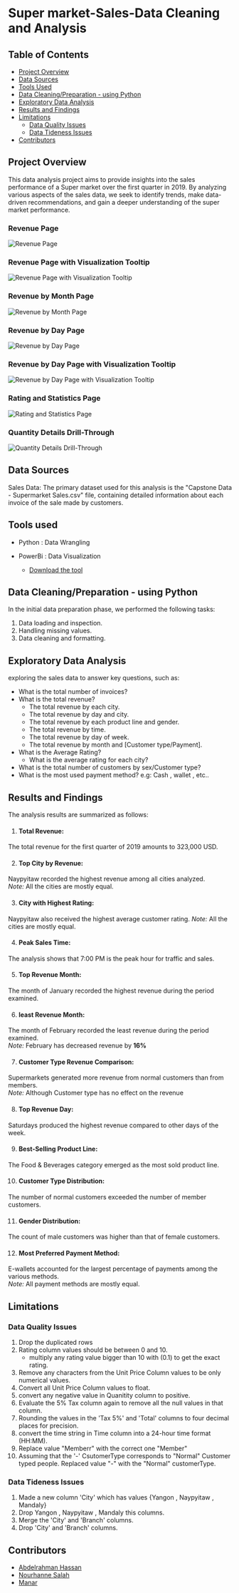 # Super market-Sales-Data Cleaning and Analysis

## Table of Contents
- [Project Overview](#project-overview)
- [Data Sources](#data-sources)
- [Tools Used](#tools-used)
- [Data Cleaning/Preparation - using Python](#data-cleaning/preparation---using-python)
- [Exploratory Data Analysis](#exploratory-data-analysis)
- [Results and Findings](#results-and-findings)
- [Limitations](#limitations)
    - [Data Quality Issues](#data-quality-issues)
    - [Data Tideness Issues](#data-tideness-issues)
- [Contributors](#contributors)

## Project Overview

This data analysis project aims to provide insights into the sales performance of a Super market over the first quarter in 2019. By analyzing various aspects of the sales data, we seek to identify trends, make data-driven recommendations, and gain a deeper understanding of the super market performance.

### Revenue Page
![Revenue Page](https://github.com/user-attachments/assets/79bc0a7b-97bf-4dca-b7f8-2129c284a71b)


### Revenue Page with Visualization Tooltip
![Revenue Page with Visualization Tooltip](https://github.com/user-attachments/assets/e8b71ead-dd56-4ac8-a9c0-d44835f0a059)


### Revenue by Month Page
![Revenue by Month Page](https://github.com/user-attachments/assets/d4c05c9c-c393-4809-b895-245f9a42ab6a)


### Revenue by Day Page
![Revenue by Day Page](https://github.com/user-attachments/assets/be30930a-4c10-407a-bb49-2e63ee72afef)


### Revenue by Day Page with Visualization Tooltip
![Revenue by Day Page with Visualization Tooltip](https://github.com/user-attachments/assets/77aeb086-d0e8-437c-a125-affbf40af864)


### Rating and Statistics Page
![Rating and Statistics Page](https://github.com/user-attachments/assets/b7c0a708-eaa7-4c6f-9386-959d587bcdf6)

### Quantity Details Drill-Through
![Quantity Details Drill-Through](https://github.com/user-attachments/assets/a53ec2ce-e940-4b7d-9662-8fd22f973a13)


## Data Sources
Sales Data: The primary dataset used for this analysis is the "Capstone Data - Supermarket Sales.csv" file, containing detailed information about each invoice of the sale made by customers.

## Tools used
- Python : Data Wrangling 

- PowerBi : Data Visualization 
    - [Download the tool](https://www.microsoft.com/en-us/download/details.aspx?id=58494) 

## Data Cleaning/Preparation - using Python
In the initial data preparation phase, we performed the following tasks:
1. Data loading and inspection.
2. Handling missing values.
3. Data cleaning and formatting. 

## Exploratory Data Analysis
exploring the sales data to answer key questions, such as:
- What is the total number of invoices?
- What is the total revenue?
    - The total revenue by each city.
    - The total revenue by day and city.
    - The total revenue by each product line and gender.
    - The total revenue by time.
    - The total revenue by day of week.
    - The total revenue by month and [Customer type/Payment].
- What is the Average Rating?
    - What is the average rating for each city?
- What is the total number of customers by sex/Customer type?
- What is the most used payment method? e.g: Cash , wallet , etc..

## Results and Findings
The analysis results are summarized as follows:
1. #### Total Revenue: 
The total revenue for the first quarter of 2019 amounts to 323,000 USD.

2. #### Top City by Revenue: 
Naypyitaw recorded the highest revenue among all cities analyzed.\
    *Note:* All the cities are mostly equal.  

3. #### City with Highest Rating: 
Naypyitaw also received the highest average customer rating.
    *Note:* All the cities are mostly equal.


4. #### Peak Sales Time: 
The analysis shows that 7:00 PM is the peak hour for traffic and sales.

5. #### Top Revenue Month: 
The month of January recorded the highest revenue during the period examined.

6. #### least Revenue Month:
The month of February recorded the least revenue during the period examined.\
    *Note:* February has decreased revenue by **16%**


7. #### Customer Type Revenue Comparison: 
Supermarkets generated more revenue from normal customers than from members.\
    *Note:* Although Customer type has no effect on the revenue


8. #### Top Revenue Day:
Saturdays produced the highest revenue compared to other days of the week.

9. #### Best-Selling Product Line:
The Food & Beverages category emerged as the most sold product line.

10. #### Customer Type Distribution: 
The number of normal customers exceeded the number of member customers.

11. #### Gender Distribution: 
The count of male customers was higher than that of female customers.

12. #### Most Preferred Payment Method: 
E-wallets accounted for the largest percentage of payments among the various methods.\
    *Note:* All payment methods are mostly equal.


## Limitations
### Data Quality Issues
1. Drop the duplicated rows
2. Rating column values should be between 0 and 10.
    - multiply any rating value bigger than 10 with (0.1) to get the exact rating.
3. Remove any characters from the Unit Price Column values to be only numerical values.
4. Convert all Unit Price Column values to float.
5. convert any negative value in Quanitity column to positive.
6. Evaluate the 5% Tax column again to remove all the null values in that column.
7. Rounding the values in the 'Tax 5%' and 'Total' columns to four decimal places for precision.  
8. convert the time string in Time column into a 24-hour time format (HH:MM).
9. Replace value "Memberr" with the correct one "Member"
10. Assuming that the '-' CsutomerType corresponds to "Normal" Customer typed people. Replaced value "-" with the "Normal" customerType.
### Data Tideness Issues
1. Made a new column 'City' which has values {Yangon , Naypyitaw , Mandaly}
2. Drop Yangon , Naypyitaw , Mandaly this columns.
3. Merge the 'City' and 'Branch' columns.
4. Drop 'City' and 'Branch' columns.


## Contributors
- [Abdelrahman Hassan](https://github.com/abdulrahman1238)
- [Nourhanne Salah]()
- [Manar]()
